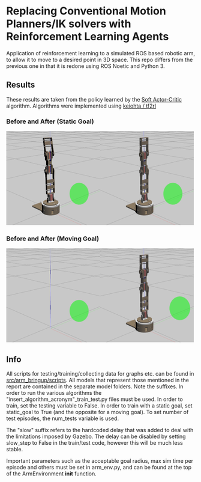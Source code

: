 # Replacing Conventional Motion Planners/IK solvers with Reinforcement Learning Agents
Application of reinforcement learning to a simulated ROS based robotic arm, to allow it to move to a desired point in 3D space. This repo differs from the previous one in that it is redone using ROS Noetic and Python 3.

## Results
These results are taken from the policy learned by the [Soft Actor-Critic](https://arxiv.org/abs/1812.05905 "Soft Actor-Critic Algorithms and Applications") algorithm. Algorithms were implemented using [ keiohta /
tf2rl ](https://github.com/keiohta/tf2rl#tf2rl "TF2RL Github Repo")
### Before and After (Static Goal)

<img src="media\before.gif" width="250" height="250"/><img src="media\after.gif" width="250" height="250"/>

### Before and After (Moving Goal)

<img src="media\before_moving.gif" width="250" height="250"/><img src="media\after_moving.gif" width="250" height="250"/>

## Info

All scripts for testing/training/collecting data for graphs etc. can be found in [src/arm_bringup/scripts](https://github.com/dVeon-loch/EEE4022_RL_Arm_noetic/tree/master/src/arm_bringup/scripts).
All models that represent those mentioned in the report are contained in the separate model folders. Note the suffixes. In order to run the various algorithms the "insert_algorithm_acronym"_train_test.py files must be used. In order to train, set the testing variable to False. In order to train with a static goal, set static_goal to True (and the opposite for a moving goal). To set number of test episodes, the num_tests variable is used.

The "slow" suffix refers to the hardcoded delay that was added to deal with the limitations imposed by Gazebo. The delay can be disabled by setting slow_step to False in the train/test code, however this will be much less stable.

Important parameters such as the acceptable goal radius, max sim time per episode and others must be set in arm_env.py, and can be found at the top of the ArmEnvironment __init__ function.

